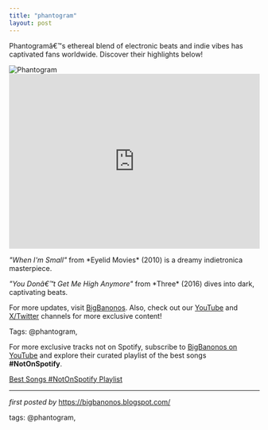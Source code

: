 ```yaml
---
title: "phantogram"
layout: post
---
```

<!--Introductory Text-->
<p >Phantogramâ€™s ethereal blend of electronic beats and indie vibes has captivated fans worldwide. Discover their highlights below!</p> <!--Featured Image-->
<div > <img alt="Phantogram" src="https://indeflagration.fr/wp-content/uploads/2016/04/Phantogram-Interview-Indeflagration.jpg" />
</div> <!--Spotify Playlist Embed-->
<div > <iframe allow="autoplay; clipboard-write; encrypted-media; fullscreen; picture-in-picture" allowfullscreen="" frameborder="0" height="352" loading="lazy" src="https://open.spotify.com/embed/playlist/5OFGaUjr3D1FOoTJiNzBls?utm_source=generator" width="100%"></iframe>
</div> <!--Song Information-->
<div > <p><em>"When I'm Small"</em> from *Eyelid Movies* (2010) is a dreamy indietronica masterpiece.</p> <p><em>"You Donâ€™t Get Me High Anymore"</em> from *Three* (2016) dives into dark, captivating beats.</p>
</div> <!--Footer Links-->
<div > <p>For more updates, visit <a href="https://bigbanonos.blogspot.com/" target="_blank">BigBanonos</a>. Also, check out our <a href="https://www.youtube.com/@BigBanonos" target="_blank">YouTube</a> and <a href="https://x.com/bigbanonos" target="_blank">X/Twitter</a> channels for more exclusive content!</p>
</div> <!--Tags-->
<p>Tags: @phantogram,</p>


<!--Subscribe and Playlist Links-->
<div>
    <p>For more exclusive tracks not on Spotify, subscribe to <a href="https://www.youtube.com/@BigBanonos" target="_blank">BigBanonos on YouTube</a> and explore their curated playlist of the best songs <strong>#NotOnSpotify</strong>.</p>
    <p><a href="https://www.youtube.com/playlist?list=PLtuNtuTatqI0kFahUCbtbfenC_ET5O_tr" target="_blank">Best Songs #NotOnSpotify Playlist<br /></a></p></div>

<hr />

<p><em>first posted by</em> <a href="https://bigbanonos.blogspot.com/" rel="noopener" target="_new">https://bigbanonos.blogspot.com/</a></p>

<p>tags: @phantogram,</p>

